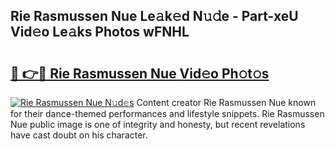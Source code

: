 ## Rie Rasmussen Nue Le𝚊k𝚎d N𝚞𝚍e - Part-xeU Vid𝚎o Le𝚊ks Photos wFNHL

# <h2><a href="http://fb9brao.evod.top/?m=Rie+Rasmussen+Nue">🔗 👉🔴 Rie Rasmussen Nue Vid𝚎o Ph𝚘t𝚘s</a></h2>

[![Rie Rasmussen Nue N𝚞d𝚎s](https://i.imgur.com/8V9OHl7.gif)](http://fb9brao.evod.top/?m=Rie+Rasmussen+Nue)
Content creator Rie Rasmussen Nue known for their dance-themed performances and lifestyle snippets. Rie Rasmussen Nue public image is one of integrity and honesty, but recent revelations have cast doubt on his character. 
